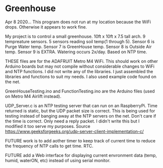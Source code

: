 # Greenhouse

Apr 8 2020... This program does not run at my location because the WiFi drops. Otherwise it appears to work fine.

My project is to control a small greenhouse. 10ft x 10ft x 7.5 tall arch. 9 tempreature sensors. 5 sensors reading soil temp(1 through 5). Sensor 6 is Purge Water temp. Sensor 7 is GreenHouse temp. Sensor 8 is Outside Air temp. Sensor 9 is EXTRA. Watering occurs 2x/day. Based on NTP time.

THESE files are for the ADAFRUIT Metro M4 WiFi. This should work on other Arduino boards but may not compile without considerable changes to WiFi and NTP functions. I did not write any of the libraries. I just assembled the libraries and functions to suit my needs. I also used example code found on the net.

GreenHouseTesting.ino and FunctionTesting.ino are the Arduino files (used on Metro M4 Airlift instead).

UDP_Server.c is an NTP testing server that can run on an RaspberryPi. Time returned is static, but the UDP packet size is correct. This is being used for testing instead of banging away at the NTP servers on the net. Don't care if the time is correct. Only need a reply packet. I didn't write this but I modified it too serve my purposes.
Source https://www.geeksforgeeks.org/udp-server-client-implementation-c/

FUTURE work is to add aother timer to keep track of current time to reduce the frequency of NTP calls to get time. RTC.

FUTURE add a Web interface for displaying current envronment data (temp, humid, waterON, etc) instead of using serial monitor.
